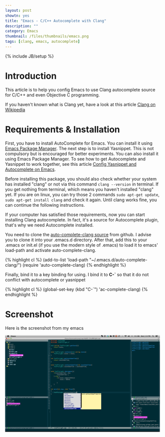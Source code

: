 ```yaml
---
layout: post
showtn: yes
title: "Emacs - C/C++ Autocomplete with Clang"
description: ""
category: Emacs
thumbnail: /files/thumbnails/emacs.png
tags: [clang, emacs, autocomplete]
---
```

{% include JB/setup %}

# Introduction

This article is to help you config Emacs to use Clang autocomplete source for
C/C++ and even Objective C programming.

If you haven't known what is Clang yet, have a look at this article
[Clang on Wikipedia](http://en.wikipedia.org/wiki/Clang)

# Requirements & Installation

First, you have to install AutoComplete for Emacs. You can install it using
[Emacs Package Manager](/2013/01/07/emacs-package-manager/). The next step is to
install Yasnippet. This is not compulsory but is encouraged for better
experiments. You can also install it using Emacs Package Manager. To see how to
get Autocomplete and Yasnippet to work together, see this article
[Config Yasnippet and Autocomplete on Emacs](/2013/01/06/config-yasnippet-and-autocomplete-on-emacs/).

<!-- more -->

Before installing this package, you should also check whether your system has
installed "clang" or not via this command `clang --version` in terminal. If you get
nothing from terminal, which means you haven't installed "clang" yet. If you are
on linux, you can try those 2 commands `sudo apt-get update`,
`sudo apt-get install clang` and check it again. Until clang works fine, you can
continue the
following instructions.

If your computer has satisfied those requirements, now you can start installing
Clang autocomplete. In fact, it's a source for Autocomplete plugin, that's why
we need Autocomplete installed.

You need to clone the
[auto-complete-clang source](https://github.com/brianjcj/auto-complete-clang)
from github. I advise you to clone it into your .emacs.d directory. After that,
add this to your .emacs or init.el (if you use the modern style of .emacs) to
load it to emacs' load-path and activate auto-complete-clang.

{% highlight cl %}
(add-to-list 'load-path "~/.emacs.d/auto-complete-clang/")
(require 'auto-complete-clang)
{% endhighlight %}

Finally, bind it to a key binding for using. I bind it to **C-\`** so that it do
not conflict with autocomplete or yasnippet

{% highlight cl %}
(global-set-key (kbd "C-`") 'ac-complete-clang)
{% endhighlight %}

# Screenshot

Here is the screenshot from my emacs

![auto-complete-clang](/files/2013-03-06-emacs-ccpp-autocomplete-with-clang/clang.png)
